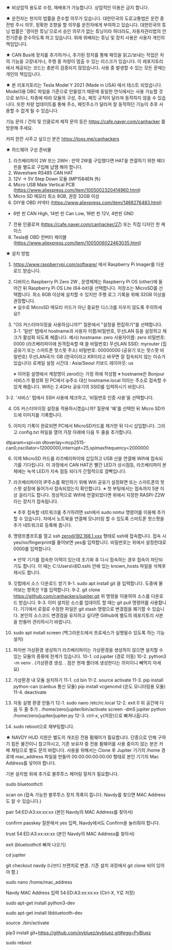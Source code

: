 ★ 비상업적 용도로 수정, 재배포가 가능합니다.
   상업적인 이용은 금지 합니다.

★ 운전자는 현지의 법률을 준수할 의무가 있습니다.
   대한민국의 도로교통법은 운전 중 전방 주시 의무, 정확한 조향을 할 의무를 운전자에게 부여하고 있습니다.
   대한민국의 튜닝 법률은 '경미한 튜닝'으로서 승인 의무가 없는 튜닝이라 하더라도, 자동차관리법의 안전기준을 준수하도록 하고 있습니다.
   위에 위배되는 튜닝 및 장치 사용은 사용자 개인의 책임입니다.

★ CAN Bus에 장치를 추가하거나, 추가된 장치를 통해 패킷을 읽고/보내는 작업은 차의 기능을 고장내거나, 주행 중 차량이 멈출 수 있는 리스크가 있습니다.
   이 레포지토리에서 제공되는 코드는 충분히 검증되지 않았습니다.
   사용 중 발생할 수 있는 모든 문제는 개인의 책임입니다.

★ 본 리포지토리는 Tesla Model Y 2021 (Made in USA) 에서 테스트 되었습니다.
   Model3용 DBC 파일을 기준으로 만들었기 때문에 동일한 연식에서는 사용 가능할 것으로 보이나,
   차종에 따라 모듈의 구성, 주소, 패킷 규칙이 달라져 동작하지 않을 수 있습니다.
   또한 차량 업데이트를 통해 주소, 패킷주소가 달라져 잘 동작하던 기능이 추후 사용할 수 없게 될 수 있습니다.


기능 문의 / 건의 및 인클로져 제작 문의 등은 https://cafe.naver.com/canhacker 를 방문해 주세요.

커피 한잔 사주고 싶으신 분은 https://toss.me/canhackers





★ 하드웨어 구성 준비물

1. 라즈베리파이 2W 또는 2WH : 만약 2W를 구입했다면 HAT을 연결하기 위한 헤더핀을 별도로 구입해 납땜 해야 합니다.
2. Waveshare RS485 CAN HAT
3. 12V → 5V Step Down 모듈 (MP1584EN 外)
4. Micro USB Male Vertical PCB (https://www.aliexpress.com/item/1005002320414960.html)
5. Micro SD 메모리 최소 8GB, 권장 32GB 이상
6. DIY용 OBD 커넥터 (https://www.aliexpress.com/item/1468276483.html)
  - 6번 핀 CAN High, 14번 핀 Can Low, 16번 핀 12V, 4번핀 GND
7. 전용 인클로져 (https://cafe.naver.com/canhacker/27) 또는 직접 디자인 한 케이스
8. Tesla용 OBD 컨버터 케이블 (https://www.aliexpress.com/item/1005006022463035.html)


★ 설치 방법
1. https://www.raspberrypi.com/software/
   에서 Raspberry Pi Imager를 다운로드 받습니다.

2. 디바이스 Raspberry Pi Zero 2W , 운영체제는 Raspberry Pi OS (other)에 들어간 뒤 Raspberry Pi OS Lite (64-bit)을 선택합니다.
   저장소는 MicroSD를 선택합니다. 최소 8GB 이상에 설치할 수 있지만 주행 로그 기록을 위해 32GB 이상을 권장합니다.   
   ※ 실수로 MicroSD 메모리 카드가 아닌 중요한 디스크를 지우지 않도록 주의하세요!!

3. "OS 커스터마이징을 사용하십니까?" 질문에서 "설정을 편집하기"를 선택합니다.
 3-1. '일반' 탭에서 hostname과 사용자 이름/비밀번호, 무선LAN 등을 설정하고 체크가 활성화 되도록 해줍니다.
   예시) 
   hostname: zero
   사용자이름: zero
   비밀번호: 0000              (라즈베리파이에 원격접속할 때 쓸 비밀번호)
   무선LAN SSID: myrouter     (집 공유기 또는 스마트폰 핫스팟 주소)
   비밀번호: 00000000          (공유기 또는 핫스팟 비밀번호)
   무선LAN국가: GB              (한국이라고 KR이라고 바꾸면 잘 접속되지 않는 이슈가 있습니다)
   로케일 설정 시간대 : Asia/Seoul
   키보드 레이아웃: us

   ※ 이어질 설명에서 계정명이 zero라는 가정 하에 작성함
   ※ hostname은 Bonjour 서비스가 활성화 된 PC에서 ip주소 대신 hostname.local 이라는 주소로 접속할 수 있게 해줍니다.
      Wifi는 2.4GHz 공유기의 SSID를 입력하시기 바랍니다.

 3-2. '서비스' 탭에서 SSH 사용에 체크하고, '비밀번호 인증 사용'을 선택합니다.

4. OS 커스터마이징 설정을 적용하시곘습니까? 질문에 '예'를 선택한 뒤 Micro SD카드에 이미지를 기록합니다.

5. 이미지 기록이 완료되면 PC에서 MicroSD카드를 제거한 뒤 다시 삽입합니다.
    그리고 config.txt 파일을 열어 가장 아래에 다음 두 줄을 추가합니다.

dtparam=spi=on
dtoverlay=mcp2515-can0,oscillator=12000000,interrupt=25,spimaxfrequency=2000000

6. 이제 MicroSD 카드를 라즈베리파이에 삽입하고 USB 선을 연결해 Wifi에 접속되기를 기다립니다. 
   이 과정에서 CAN HAT은 빨간 LED가 상시점등, 라즈베리파이 본체에는 녹색 LED가 지속 점등 되다가 간헐적으로 깜빡입니다.

7. 라즈베리파이의 IP주소를 확인하기 위해 Wifi 공유기 설정화면 또는 스마트폰의 핫스팟 설정에 들어가서 접속되었는지 확인합니다.
   ※ 첫 부팅에서는 접속까지 5분 이상 걸리기도 합니다.
    정상적으로 Wifi에 연결되었다면 위에서 지정한 RASPI-Z2W라는 장치가 접속됩니다.

   ※ 추후 접속할 네트워크를 추가하려면 ssh에서 sudo nmtui 명령어를 이용해 추가할 수 있습니다.
     차에서 노트북을 연결해 모니터링 할 수 있도록 스마트폰 핫스팟을 추가 네트워크로 등록해 줍니다.

8. 명령프롬프트를 열고 ssh zero@192.168.1.xxx 형태로 ssh에 접속합니다.
   접속 시 yes/no/fingerprint를 물어보면 yes를 입력합니다.
   비밀번호는 위에서 설정한대로 0000를 입력합니다.

   ※ 만약 기기를 접속한 이력이 있는데 초기화 후 다시 접속하는 경우 접속이 차단되기도 합니다.
      이 때는 C:\Users\내ID\.ssh\ 안에 있는 known_hosts 파일을 삭제후 재시도 합니다.

9. 깃헙에서 소스 다운로드 받기
  9-1. sudo apt install git  을 입력합니다. 도중에 물어보는 항목은 Y를 입력합니다.
  9-2. git clone https://github.com/canhackers/jupiter.git
       위 명령을 이용하여 소스를 다운로드 받습니다.
  9-3. 이미 설치된 소스를 업데이트 할 때는 git pull 명령어를 사용합니다.
       기기에서 로컬로 수정한 파일은 git stash 명령으로 변경점을 폐기할 수 있습니다.
       본인의 소스코드 변경점을 유지하고 싶다면 Github에 별도의 레포지토리 사본을 만들어 관리하시기 바랍니다.

10. sudo apt install screen (백그라운드에서 프로세스가 실행될수 있도록 하는 기능 설치)

11. 파이썬 가상환경 생성하기
  라즈베리파이는 가상환경을 생성하지 않으면 설치할 수 있는 모듈의 종류에 한계가 있습니다.
  10-1. cd jupiter    (경로 이동)
  10-2. python3 -m venv .    (가상환경 생성.  . 점은 현재 폴더에 생성한다는 의미이니 빼먹지 마세요)

11. 가상환경 내 모듈 설치하기
  11-1. cd bin
  11-2. source activate
  11-3. pip install python-can       (canbus 통신 모듈)
        pip install vcgencmd         (온도 모니터링용 모듈)
  11-4. deactivate

12. 자동 실행 환경 만들기
  12-1. sudo nano /etc/rc.local
  12-2. exit 0 위 공간에 다음 두 줄 추가
   . /home/zero/jupiter/bin/activate
   screen -dmS jupiter python /home/zero/jupiter/jupiter.py
  12-3.  ctrl-x, y(저장)으로 빠져나옵니다.

13. sudo reboot으로 재부팅합니다.



★ NAVDY HUD 지원은 별도의 개조된 전용 펌웨어가 필요합니다.
단종으로 인해 구하기 힘든 물건이니 참고하시고, 기존 보유자 중 전용 펌웨어를 사용 중이지 않는 분은 카페 채팅으로 별도 문의 바랍니다.
사용을 위해서는 Clone 후 Jupiter 기기의 /home 경로에 mac_address 파일을 만들어 00:00:00:00:00:00 형태로 본인 기기의 Mac Address를 넣어야 합니다.

기본 설치법 외에 추가로 블루투스 페어링 절차가 필요합니다.


sudo bluetoothctl

scan on  (접속 가능한 블루투스 장치 목록이 뜹니다. Navdy를 찾으면 MAC Address도 알 수 있습니다.)

pair 54:ED:A3:xx:xx:xx  (본인 Navdy의 MAC Address를 찾아서)

confirm passkey 질문에서 yes 입력, Navdy에서도 Confirm을 눌러줘야 합니다.

trust 54:ED:A3:xx:xx:xx  (본인 Navdy의 MAC Address를 찾아서)

exit (bluetoothctl 빠져 나오기)

cd jupiter

git checkout navdy  (나브디 브랜치로 변경. 기존 설치 과정에서 git clone 되어 있어야 함.)

sudo nano /home/mac_address

Navdy MAC Address 입력 54:ED:A3:xx:xx:xx (Ctrl-X, Y로 저장)

sudo apt-get install python3-dev

sudo apt-get install libbluetooth-dev

source ./bin/activate

pip3 install git+https://github.com/pybluez/pybluez.git#egg=PyBluez

sudo reboot